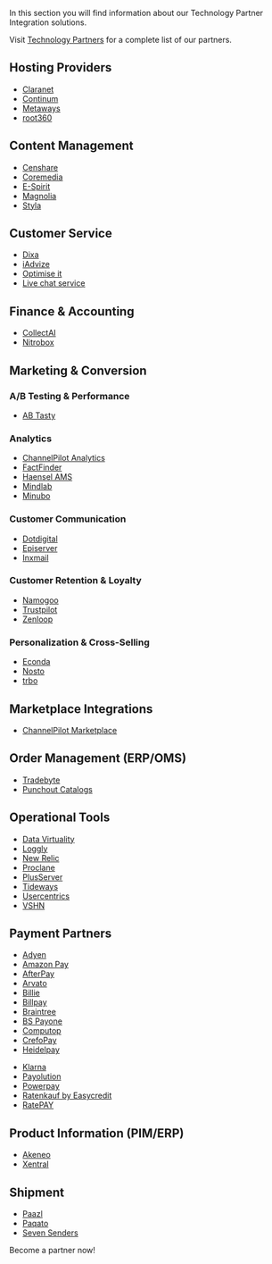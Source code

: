 In this section you will find information about our Technology Partner Integration solutions.

 Visit [Technology Partners](https://spryker.com/en/technology-partners/) for a complete list of our partners.

##  Hosting Providers

* [Claranet](https://documentation.spryker.com/docs/claranet)
* [Continum](https://documentation.spryker.com/docs/continum)
* [Metaways](https://documentation.spryker.com/docs/metaways)
* [root360](https://documentation.spryker.com/docs/root360)


## Content Management

* [Censhare](https://documentation.spryker.com/docs/censhare)
* [Coremedia](https://documentation.spryker.com/docs/coremedia)
* [E-Spirit](https://documentation.spryker.com/docs/e-spirit)
* [Magnolia](https://documentation.spryker.com/docs/magnolia-cms)
* [Styla](https://documentation.spryker.com/docs/styla)

## Customer Service

* [Dixa](https://documentation.spryker.com/docs/dixa)
* [iAdvize](https://documentation.spryker.com/docs/iadvize)
* [Optimise it](https://documentation.spryker.com/docs/optimise-it)
* [Live chat service](https://documentation.spryker.com/docs/live-chat-service)

## Finance & Accounting

* [CollectAI](https://documentation.spryker.com/docs/collect-ai)
* [Nitrobox](https://documentation.spryker.com/docs/nitrobox)

## Marketing & Conversion
### A/B Testing & Performance

* [AB Tasty](https://documentation.spryker.com/docs/ab-tasty)
<!--* [Baqend](https://documentation.spryker.com/docs/baqend)-->

### Analytics

* [ChannelPilot Analytics](https://documentation.spryker.com/docs/channelpilot-analytics)
* [FactFinder](https://documentation.spryker.com/docs/factfinder)
* [Haensel AMS](https://documentation.spryker.com/docs/haensel-ams)
* [Mindlab](https://documentation.spryker.com/docs/mindlab)
* [Minubo](https://documentation.spryker.com/docs/minubo)

### Customer Communication

* [Dotdigital](https://documentation.spryker.com/docs/dotdigital)
* [Episerver](https://documentation.spryker.com/docs/episerver)
* [Inxmail](https://documentation.spryker.com/docs/inxmail)

### Customer Retention & Loyalty

* [Namogoo](https://documentation.spryker.com/docs/namogoo ) 
* [Trustpilot](https://documentation.spryker.com/docs/trustpilot)
* [Zenloop](https://documentation.spryker.com/docs/zenloop)

### Personalization & Cross-Selling

<!--* [8Select](https://documentation.spryker.com/docs/8select)-->
<!--* [Contentserv](https://documentation.spryker.com/docs/)-->
* [Econda](https://documentation.spryker.com/docs/econda)
* [Nosto](https://documentation.spryker.com/docs/nosto)
* [trbo](https://documentation.spryker.com/docs/trbo)

## Marketplace Integrations

* [ChannelPilot Marketplace](https://documentation.spryker.com/docs/channelpilot)

## Order Management (ERP/OMS)

* [Tradebyte](https://documentation.spryker.com/docs/tradebyte)
* [Punchout Catalogs](https://documentation.spryker.com/docs/punchout-catalogs)

## Operational Tools

<!--* [Common Solutions](https://documentation.spryker.com/docs/common-solutions)-->
* [Data Virtuality](https://documentation.spryker.com/docs/datavirtuality)
* [Loggly](https://documentation.spryker.com/docs/loggly-queue)
* [New Relic](https://documentation.spryker.com/docs/new-relic)
* [Proclane](https://documentation.spryker.com/docs/proclane)
* [PlusServer](https://documentation.spryker.com/docs/plusserver)
* [Tideways](https://documentation.spryker.com/docs/tideways)
* [Usercentrics](https://documentation.spryker.com/docs/usercentrics)
* [VSHN](https://documentation.spryker.com/docs/vshn)
<!--* [Mindcurv](https://documentation.spryker.com/docs/mindcurv)-->
<!--* [Shopmacher](https://documentation.spryker.com/docs/shopmacher)-->


## Payment Partners

* [Adyen](https://documentation.spryker.com/docs/adyen)
* [Amazon Pay](https://documentation.spryker.com/docs/amazon-pay)
* [AfterPay](https://documentation.spryker.com/docs/afterpay)
* [Arvato](https://documentation.spryker.com/docs/arvato)
* [Billie](https://documentation.spryker.com/docs/billie)
* [Billpay](https://documentation.spryker.com/docs/billpay) 
* [Braintree](https://documentation.spryker.com/docs/braintree)
* [BS Payone](https://documentation.spryker.com/docs/payone-v1-1)
* [Computop](https://documentation.spryker.com/docs/computop)
* [CrefoPay](https://documentation.spryker.com/docs/crefopay-configuration)
* [Heidelpay](https://documentation.spryker.com/docs/heidelpay)
<!--* [Informa Solutions](https://documentation.spryker.com/docs/informa-solutions)-->
* [Klarna](https://documentation.spryker.com/docs/klarna)
* [Payolution](https://documentation.spryker.com/docs/payolution)
* [Powerpay](https://documentation.spryker.com/docs/powerpay)
* [Ratenkauf by Easycredit](https://documentation.spryker.com/docs/ratenkauf-by-easycredit)
* [RatePAY](https://documentation.spryker.com/docs/ratepay)

 ## Product Information (PIM/ERP)

* [Akeneo](https://documentation.spryker.com/docs/akeneo)
* [Xentral](https://documentation.spryker.com/docs/xentral)
<!--* [Censhare](https://documentation.spryker.com/docs/)-->
<!--* [Contentserv](https://documentation.spryker.com/docs/contentserv)-->
<!--* [Tradebyte](https://documentation.spryker.com/docs/tradebyte)-->

 ## Shipment

* [Paazl](https://documentation.spryker.com/docs/paazl) 
* [Paqato](https://documentation.spryker.com/docs/paqato)
* [Seven Senders](https://documentation.spryker.com/docs/sevensenders)

Become a partner now!